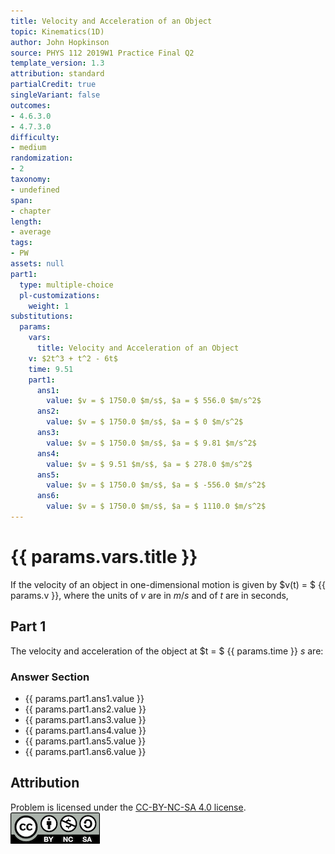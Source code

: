 ```yaml
---
title: Velocity and Acceleration of an Object
topic: Kinematics(1D)
author: John Hopkinson
source: PHYS 112 2019W1 Practice Final Q2
template_version: 1.3
attribution: standard
partialCredit: true
singleVariant: false
outcomes:
- 4.6.3.0
- 4.7.3.0
difficulty:
- medium
randomization:
- 2
taxonomy:
- undefined
span:
- chapter
length:
- average
tags:
- PW
assets: null
part1:
  type: multiple-choice
  pl-customizations:
    weight: 1
substitutions:
  params:
    vars:
      title: Velocity and Acceleration of an Object
    v: $2t^3 + t^2 - 6t$
    time: 9.51
    part1:
      ans1:
        value: $v = $ 1750.0 $m/s$, $a = $ 556.0 $m/s^2$
      ans2:
        value: $v = $ 1750.0 $m/s$, $a = $ 0 $m/s^2$
      ans3:
        value: $v = $ 1750.0 $m/s$, $a = $ 9.81 $m/s^2$
      ans4:
        value: $v = $ 9.51 $m/s$, $a = $ 278.0 $m/s^2$
      ans5:
        value: $v = $ 1750.0 $m/s$, $a = $ -556.0 $m/s^2$
      ans6:
        value: $v = $ 1750.0 $m/s$, $a = $ 1110.0 $m/s^2$
---
```

# {{ params.vars.title }}
If the velocity of an object in one-dimensional motion is given by $v(t) = $ {{ params.v }}, where the units of $v$ are in $m/s$ and of $t$ are in seconds,

## Part 1

The velocity and acceleration of the object at $t = $ {{ params.time }} $s$ are:

### Answer Section

- {{ params.part1.ans1.value }}
- {{ params.part1.ans2.value }}
- {{ params.part1.ans3.value }}
- {{ params.part1.ans4.value }}
- {{ params.part1.ans5.value }}
- {{ params.part1.ans6.value }}

## Attribution

Problem is licensed under the [CC-BY-NC-SA 4.0 license](https://creativecommons.org/licenses/by-nc-sa/4.0/).<br> ![The Creative Commons 4.0 license requiring attribution-BY, non-commercial-NC, and share-alike-SA license.](https://raw.githubusercontent.com/firasm/bits/master/by-nc-sa.png)